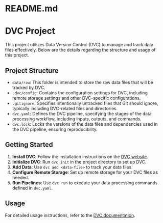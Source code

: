 # README.md

# DVC Project

This project utilizes Data Version Control (DVC) to manage and track data files effectively. Below are the details regarding the structure and usage of this project.

## Project Structure

- `data/raw`: This folder is intended to store the raw data files that will be tracked by DVC.
- `.dvc/config`: Contains the configuration settings for DVC, including remote storage settings and other DVC-specific configurations.
- `.gitignore`: Specifies intentionally untracked files that Git should ignore, typically including DVC-related files and directories.
- `dvc.yaml`: Defines the DVC pipeline, specifying the stages of the data processing workflow, including inputs, outputs, and commands.
- `dvc.lock`: Locks the versions of the data files and dependencies used in the DVC pipeline, ensuring reproducibility.

## Getting Started

1. **Install DVC**: Follow the installation instructions on the [DVC website](https://dvc.org/doc/install).
2. **Initialize DVC**: Run `dvc init` in the project directory to set up DVC.
3. **Add Data**: Use `dvc add <data-file>` to track your data files.
4. **Configure Remote Storage**: Set up remote storage for your DVC files as needed.
5. **Run Pipelines**: Use `dvc run` to execute your data processing commands defined in `dvc.yaml`.

## Usage

For detailed usage instructions, refer to the [DVC documentation](https://dvc.org/doc).